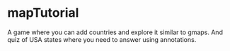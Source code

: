 # mapTutorial
A game where you can add countries and explore it similar to gmaps. And quiz of USA states where you need to answer using annotations.
